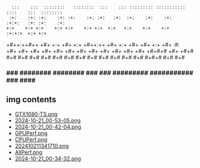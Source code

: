       :::    :::  ::::::::   ::::::::  :::    ::: ::::::::: ::::::::::: ::::    :::  :::::::: 
     :+:    :+: :+:    :+: :+:    :+: :+:   :+:  :+:    :+:    :+:     :+:+:   :+: :+:    :+: 
    +:+    +:+ +:+    +:+ +:+    +:+ +:+  +:+   +:+    +:+    +:+     :+:+:+  +:+ +:+         
   +#++:++#++ +#+    +:+ +#+    +:+ +#++:++    +#+    +:+    +#+     +#+ +:+ +#+ :#:          
  +#+    +#+ +#+    +#+ +#+    +#+ +#+  +#+   +#+    +#+    +#+     +#+  +#+#+# +#+   +#+#    
 #+#    #+# #+#    #+# #+#    #+# #+#   #+#  #+#    #+#    #+#     #+#   #+#+# #+#    #+#     
###    ###  ########   ########  ###    ### ######### ########### ###    ####  ########       
## img contents

- [GTX1080-TS.png](img/GTX1080-TS.png)
- [2024-10-21_00-53-05.png](img/2024-10-21_00-53-05.png)
- [2024-10-21_00-42-04.png](img/2024-10-21_00-42-04.png)
- [GPUPerf.png](img/GPUPerf.png)
- [CPUPerf.png](img/CPUPerf.png)
- [202410211341710.png](img/202410211341710.png)
- [AllPerf.png](img/AllPerf.png)
- [2024-10-21_00-34-32.png](img/2024-10-21_00-34-32.png)
